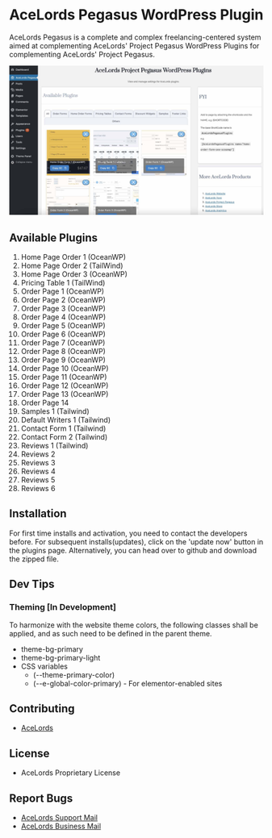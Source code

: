 # AceLords Pegasus WordPress Plugin
AceLords Pegasus is a complete and complex freelancing-centered system aimed at complementing AceLords' Project Pegasus WordPress Plugins for complementing AceLords' Project Pegasus.

![Screenshot 1](assets/screenshot-2.jpg)

## Available Plugins
1. Home Page Order 1 (OceanWP)
2. Home Page Order 2 (TailWind)
3. Home Page Order 3 (OceanWP)
4. Pricing Table 1 (TailWind)
5. Order Page 1 (OceanWP)
6. Order Page 2 (OceanWP)
7. Order Page 3 (OceanWP)
8. Order Page 4 (OceanWP)
9. Order Page 5 (OceanWP)
10. Order Page 6 (OceanWP)
11. Order Page 7 (OceanWP)
12. Order Page 8 (OceanWP)
13. Order Page 9 (OceanWP)
14. Order Page 10 (OceanWP)
15. Order Page 11 (OceanWP)
16. Order Page 12 (OceanWP)
17. Order Page 13 (OceanWP)
18. Order Page 14
19. Samples 1 (Tailwind)
20. Default Writers 1 (Tailwind)
21. Contact Form 1 (Tailwind)
22. Contact Form 2 (Tailwind)
23. Reviews 1 (Tailwind)
24. Reviews 2 
25. Reviews 3 
26. Reviews 4 
27. Reviews 5 
28. Reviews 6 

## Installation
For first time installs and activation, you need to contact the developers before. 
For subsequent installs(updates), click on the 'update now' button in the plugins page. 
Alternatively, you can head over to github and download the zipped file.

## Dev Tips
### Theming [In Development]
To harmonize with the website theme colors, the following classes shall be applied, and as such need to be defined in the parent theme.
- theme-bg-primary
- theme-bg-primary-light
- CSS variables 
  - (--theme-primary-color)
  - (--e-global-color-primary) - For elementor-enabled sites

## Contributing
- [AceLords](https://www.acelords.com)

## License
- AceLords Proprietary License

## Report Bugs
- [AceLords Support Mail](mailto:support@acelords.com)
- [AceLords Business Mail](mailto:info@acelords.com)
